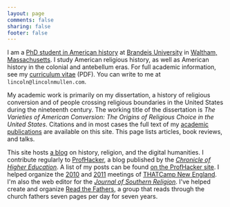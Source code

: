 ```yaml
---
layout: page
comments: false
sharing: false
footer: false
--- 
```


I am a [PhD student in American history][] at [Brandeis University][] in
[Waltham, Massachusetts][]. I study American religious history, as well
as American history in the colonial and antebellum eras. For full
academic information, see my [curriculum vitae][] (PDF). You can write
to me at `lincoln@lincolnmullen.com`.

My academic work is primarily on my dissertation, a history of religious
conversion and of people crossing religious boundaries in the United
States during the nineteenth century. The working title of the
dissertation is *The Varieties of American Conversion: The Origins of
Religious Choice in the United States*. Citations and in most cases the
full text of my [academic publications][] are available on this site.
This page lists articles, book reviews, and talks.

This site hosts [a blog][] on history, religion, and the digital
humanities. I contribute regularly to [ProfHacker][], a blog published
by the [*Chronicle of Higher Education*][]. A list of my posts can be
found [on the ProfHacker site][]. I helped organize the [2010][] and
[2011][] meetings of [THATCamp New England][]. I'm also the web editor
for the [*Journal of Southern Religion*][]. I've helped create and
organize [Read the Fathers][], a group that reads through the church
fathers seven pages per day for seven years.

  [PhD student in American history]: http://www.brandeis.edu/departments/history/
  [Brandeis University]: http://www.brandeis.edu/
  [Waltham, Massachusetts]: http://maps.google.com/maps?f=q&source=s_q&hl=en&geocode=&q=Brandeis+University+415+South+St+Waltham,+MA+02453-2700&sll=42.365774,-71.256766&sspn=0.016488,0.028968&ie=UTF8&ll=42.367708,-71.255822&spn=0.016488,0.028968&z=15
  [curriculum vitae]: {{root_url}}/docs/Mullen-cv.pdf
  [academic publications]: {{root_url}}/scholarship.html
  [a blog]: {{root_url}}/blog/
  [ProfHacker]: http://chronicle.com/blogs/profhacker/
  [*Chronicle of Higher Education*]: http://chronicle.com/
  [on the ProfHacker site]: http://chronicle.com/blogs/profhacker/author/lmullen
  [2010]: http://newengland2010.thatcamp.org/
  [2011]: http://newengland2011.thatcamp.org/
  [THATCamp New England]: http://thatcampnewengland.org
  [*Journal of Southern Religion*]: http://jsr.fsu.edu/
  [Read the Fathers]: http://readthefathers.org
